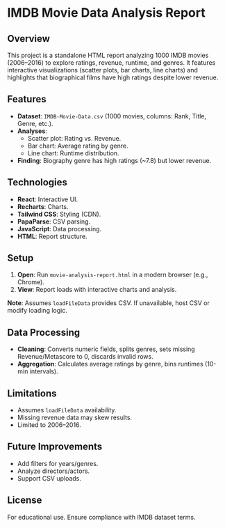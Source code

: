 # IMDB Movie Data Analysis Report

## Overview
This project is a standalone HTML report analyzing 1000 IMDB movies (2006–2016) to explore ratings, revenue, runtime, and genres. It features interactive visualizations (scatter plots, bar charts, line charts) and highlights that biographical films have high ratings despite lower revenue.

## Features
- **Dataset**: `IMDB-Movie-Data.csv` (1000 movies, columns: Rank, Title, Genre, etc.).
- **Analyses**:
  - Scatter plot: Rating vs. Revenue.
  - Bar chart: Average rating by genre.
  - Line chart: Runtime distribution.
- **Finding**: Biography genre has high ratings (~7.8) but lower revenue.

## Technologies
- **React**: Interactive UI.
- **Recharts**: Charts.
- **Tailwind CSS**: Styling (CDN).
- **PapaParse**: CSV parsing.
- **JavaScript**: Data processing.
- **HTML**: Report structure.

## Setup
1. **Open**: Run `movie-analysis-report.html` in a modern browser (e.g., Chrome).
2. **View**: Report loads with interactive charts and analysis.

**Note**: Assumes `loadFileData` provides CSV. If unavailable, host CSV or modify loading logic.

## Data Processing
- **Cleaning**: Converts numeric fields, splits genres, sets missing Revenue/Metascore to 0, discards invalid rows.
- **Aggregation**: Calculates average ratings by genre, bins runtimes (10-min intervals).

## Limitations
- Assumes `loadFileData` availability.
- Missing revenue data may skew results.
- Limited to 2006–2016.

## Future Improvements
- Add filters for years/genres.
- Analyze directors/actors.
- Support CSV uploads.

## License
For educational use. Ensure compliance with IMDB dataset terms.